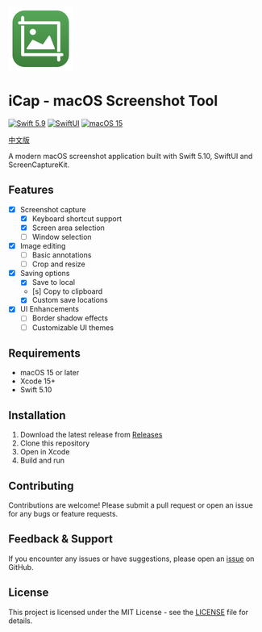 
![](iCap/Assets.xcassets/AppIcon.appiconset/icon_128x128.png)

# iCap - macOS Screenshot Tool

[![Swift 5.9](https://img.shields.io/badge/Swift-5.10-ED523F.svg?style=flat)](https://swift.org/) [![SwiftUI](https://img.shields.io/badge/SwiftUI-✓-orange)](https://developer.apple.com/xcode/swiftui/) [![macOS 15](https://img.shields.io/badge/macOS15-Compatible-green)](https://www.apple.com/macos/monterey/)

[中文版](README_CN.md)

A modern macOS screenshot application built with Swift 5.10, SwiftUI and ScreenCaptureKit.

## Features

- [x] Screenshot capture
  - [x] Keyboard shortcut support
  - [x] Screen area selection
  - [ ] Window selection
- [x] Image editing
  - [ ] Basic annotations
  - [ ] Crop and resize
- [x] Saving options
  - [x] Save to local
  - [s] Copy to clipboard
  - [x] Custom save locations
- [x] UI Enhancements
  - [ ] Border shadow effects
  - [ ] Customizable UI themes

## Requirements

- macOS 15 or later
- Xcode 15+
- Swift 5.10

## Installation

1. Download the latest release from [Releases](https://github.com/wflixu/iCap/releases)
2. Clone this repository
3. Open in Xcode
4. Build and run

## Contributing
Contributions are welcome! Please submit a pull request or open an issue for any bugs or feature requests.

## Feedback & Support
If you encounter any issues or have suggestions, please open an [issue](https://github.com/wflixu/iCap/issues) on GitHub.

## License
This project is licensed under the MIT License - see the [LICENSE](LICENSE) file for details.



